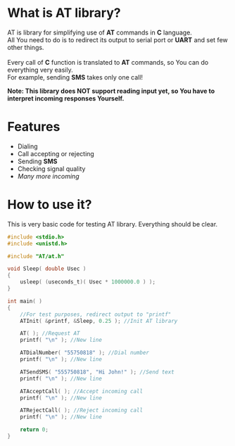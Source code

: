 # What is AT library?
AT is library for simplifying use of **AT** commands in **C** language.
<br>
All You need to do is to redirect its output to serial port or **UART** and set few other things.
<br><br>
Every call of **C** function is translated to **AT** commands, so You can do everything very easily.
<br>
For example, sending **SMS** takes only one call!

**Note: This library does NOT support reading input yet, so You have to interpret incoming responses Yourself.**

# Features
 - Dialing 
 - Call accepting or rejecting
 - Sending **SMS**
 - Checking signal quality
 - *Many more incoming*

# How to use it?
This is very basic code for testing AT library. Everything should be clear.
```c
#include <stdio.h>
#include <unistd.h>

#include "AT/at.h"

void Sleep( double Usec )
{
    usleep( (useconds_t)( Usec * 1000000.0 ) );
}

int main( )
{
    //For test purposes, redirect output to "printf"
    ATInit( &printf, &Sleep, 0.25 ); //Init AT library

    AT( ); //Request AT
    printf( "\n" ); //New line

    ATDialNumber( "55750818" ); //Dial number
    printf( "\n" ); //New line

    ATSendSMS( "555750818", "Hi John!" ); //Send text
    printf( "\n" ); //New line

    ATAcceptCall( ); //Accept incoming call
    printf( "\n" ); //New line

    ATRejectCall( ); //Reject incoming call
    printf( "\n" ); //New line

    return 0;
}

```
